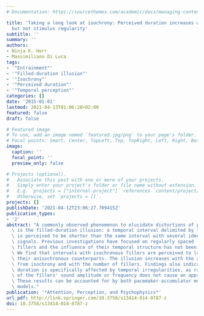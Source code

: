 ```yaml
---
# Documentation: https://sourcethemes.com/academic/docs/managing-content/

title: 'Taking a long look at isochrony: Perceived duration increases with temporal,
  but not stimulus regularity'
subtitle: ''
summary: ''
authors:
- Ninja K. Horr
- Massimiliano Di Luca
tags:
- '"Entrainment"'
- '"Filled-duration illusion"'
- '"Isochrony"'
- '"Perceived duration"'
- '"Temporal perception"'
categories: []
date: '2015-01-01'
lastmod: 2021-04-13T01:06:28+02:00
featured: false
draft: false

# Featured image
# To use, add an image named `featured.jpg/png` to your page's folder.
# Focal points: Smart, Center, TopLeft, Top, TopRight, Left, Right, BottomLeft, Bottom, BottomRight.
image:
  caption: ''
  focal_point: ''
  preview_only: false

# Projects (optional).
#   Associate this post with one or more of your projects.
#   Simply enter your project's folder or file name without extension.
#   E.g. `projects = ["internal-project"]` references `content/project/deep-learning/index.md`.
#   Otherwise, set `projects = []`.
projects: []
publishDate: '2021-04-12T23:06:27.709415Z'
publication_types:
- '2'
abstract: "A commonly observed phenomenon to elucidate distortions of perceived duration\
  \ is the filled-duration illusion: a temporal interval delimited by two marker signals\
  \ is perceived to be shorter than the same interval with several identical filler\
  \ signals. Previous investigations have focused on regularly spaced (isochronous)\
  \ fillers and the influence of their temporal structure has not been considered.\
  \ We find that intervals with isochronous fillers are perceived to last longer than\
  \ their anisochronous counterparts. The illusion increases with the amount of deviation\
  \ from isochrony and with the number of fillers. Findings also indicate that perceived\
  \ duration is specifically affected by temporal irregularities, as randomization\
  \ of the fillers' sound amplitude or frequency does not cause an appreciable distortion.\
  \ These results can be accounted for by both pacemaker-accumulator models and entrainment\
  \ models."
publication: '*Attention, Perception, and Psychophysics*'
url_pdf: http://link.springer.com/10.3758/s13414-014-0787-z
doi: 10.3758/s13414-014-0787-z
---
```

